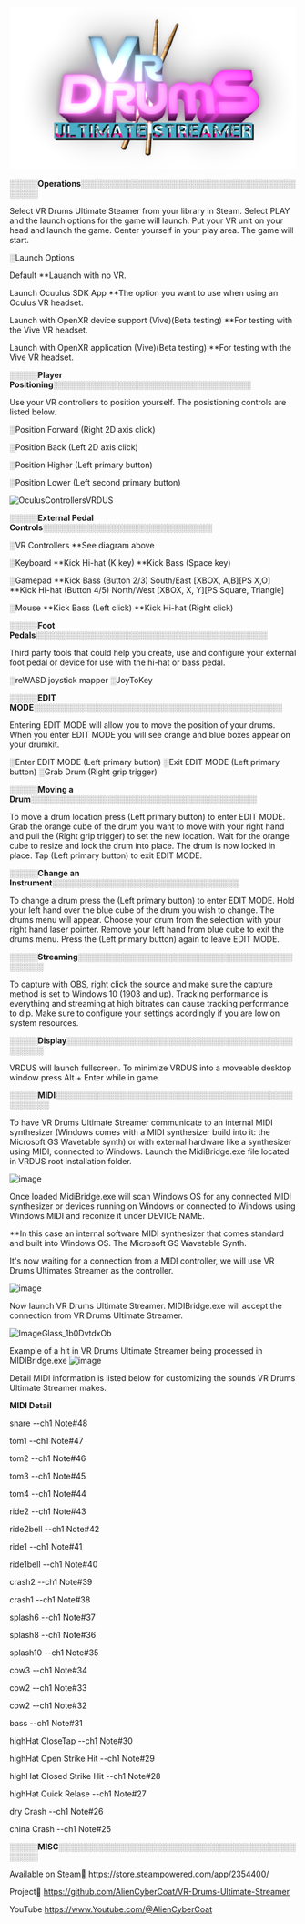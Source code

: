 ![alt text](VRDUS_logo.png)




░░░░░**Operations**░░░░░░░░░░░░░░░░░░░░░░░░░░░░░░░░░░░░░░░░░░░

Select VR Drums Ultimate Steamer from your library in
Steam. Select PLAY and the launch options for the game
will launch. Put your VR unit on your head and launch 
the game. Center yourself in your play area. The game 
will start.

░Launch Options

Default 
**Lauanch with no VR.

Launch Ocuulus SDK App 
**The option you want to use when using an Oculus VR
headset.

Launch with OpenXR device support (Vive)(Beta testing)
**For testing with the Vive VR headset.

Launch with OpenXR application (Vive)(Beta testing)
**For testing with the Vive VR headset.


░░░░░**Player Positioning**░░░░░░░░░░░░░░░░░░░░░░░░░░░░░░░░░░░

Use your VR controllers to position yourself. The 
posistioning controls are listed below.

░Position Forward (Right 2D axis click)

░Position Back (Left 2D axis click)

░Position Higher (Left primary button)

░Position Lower (Left second primary button)

![OculusControllersVRDUS](https://github.com/AlienCyberCoat/VR-Drums-Ultimate-Streamer/assets/77039180/caa48240-5ed6-4f69-b62b-d448809ccc7c)


░░░░░**External Pedal Controls**░░░░░░░░░░░░░░░░░░░░░░░░░░░░░░


░VR Controllers
**See diagram above

░Keyboard
**Kick Hi-hat (K key)
**Kick Bass (Space key)

░Gamepad
**Kick Bass (Button 2/3) South/East [XBOX, A,B][PS X,O]
**Kick Hi-hat (Button 4/5) North/West [XBOX, X, Y][PS
Square, Triangle]

░Mouse
**Kick Bass (Left click)
**Kick Hi-hat (Right click)


░░░░░**Foot Pedals**░░░░░░░░░░░░░░░░░░░░░░░░░░░░░░░░░░░░░░░░░

Third party tools that could help you create, use and
configure your external foot pedal or device for use
with the hi-hat or bass pedal.

░reWASD joystick mapper
░JoyToKey


░░░░░**EDIT MODE**░░░░░░░░░░░░░░░░░░░░░░░░░░░░░░░░░░░░░░░░░░░░

Entering EDIT MODE will allow you to move the position
of your drums. When you enter EDIT MODE you will see
orange and blue boxes appear on your drumkit.

░Enter EDIT MODE (Left primary button)
░Exit EDIT MODE (Left primary button)
░Grab Drum (Right grip trigger)


░░░░░**Moving a Drum**░░░░░░░░░░░░░░░░░░░░░░░░░░░░░░░░░░░░░░░░

To move a drum location press (Left primary button) to
enter EDIT MODE. Grab the orange cube of the drum you
want to move with your right hand and pull the (Right
grip trigger) to set the new location. Wait for the
orange cube to resize and lock the drum into place. The
drum is now locked in place. Tap (Left primary button)
to exit EDIT MODE.


░░░░░**Change an Instrument**░░░░░░░░░░░░░░░░░░░░░░░░░░░░░░░░░

To change a drum press the (Left primary button) to enter
EDIT MODE. Hold your left hand over the blue cube of the
drum you wish to change. The drums menu will appear.
Choose your drum from the selection with your right hand
laser pointer. Remove your left hand from blue cube to
exit the drums menu. Press the (Left primary button)
again to leave EDIT MODE.


░░░░░**Streaming**░░░░░░░░░░░░░░░░░░░░░░░░░░░░░░░░░░░░░░░░░░░░

To capture with OBS, right click the source and make
sure the capture method is set to Windows 10 (1903 and
up). Tracking performance is everything and streaming
at high bitrates can cause tracking performance to dip.
Make sure to configure your settings acordingly if you 
are low on system resources.


░░░░░**Display**░░░░░░░░░░░░░░░░░░░░░░░░░░░░░░░░░░░░░░░░░░░░░░

VRDUS will launch fullscreen. To minimize VRDUS into a
moveable desktop window press Alt + Enter while in game.


░░░░░**MIDI**░░░░░░░░░░░░░░░░░░░░░░░░░░░░░░░░░░░░░░░░░░░░░░░░░

To have VR Drums Ultimate Streamer communicate to an internal MIDI synthesizer (Windows comes with a MIDI synthesizer build into it: the Microsoft GS Wavetable synth) or with external hardware like a synthesizer using MIDI, connected to Windows. Launch the MidiBridge.exe file located in VRDUS root installation folder.

![image](https://github.com/AlienCyberCoat/VR-Drums-Ultimate-Streamer/assets/77039180/159b793f-310e-474b-9e2b-6b7eeaf0c688)

Once loaded MidiBridge.exe will scan Windows OS for any connected MIDI synthesizer or devices running on Windows or connected to Windows using Windows MIDI and reconize it under DEVICE NAME.

**In this case an internal software MIDI synthesizer that comes standard and built into Windows OS. The Microsoft GS Wavetable Synth.

It's now waiting for a connection from a MIDI controller, we will use VR Drums Ultimates Streamer as the controller.

![image](https://github.com/AlienCyberCoat/VR-Drums-Ultimate-Streamer/assets/77039180/9d7eee8b-b7f4-418c-82e5-54226ce6b268)

Now launch VR Drums Ultimate Streamer. MIDIBridge.exe will accept the connection from VR Drums Ultimate Streamer.

![ImageGlass_1b0DvtdxOb](https://github.com/AlienCyberCoat/VR-Drums-Ultimate-Streamer/assets/77039180/66564b6c-84a0-4f84-ac20-efe4b554490e)

Example of a hit in VR Drums Ultimate Streamer being processed in MIDIBridge.exe
![image](https://github.com/AlienCyberCoat/VR-Drums-Ultimate-Streamer/assets/77039180/8e7f678e-4cb9-4cd4-bf2a-f5ffe54c28e3)


Detail MIDI information is listed below for customizing the sounds VR Drums Ultimate Streamer makes.

**MIDI Detail**

snare --ch1 Note#48

tom1 --ch1 Note#47

tom2 --ch1 Note#46

tom3 --ch1 Note#45

tom4 --ch1 Note#44

ride2 --ch1 Note#43

ride2bell --ch1 Note#42

ride1 --ch1 Note#41

ride1bell --ch1 Note#40


crash2 --ch1 Note#39

crash1 --ch1 Note#38


splash6 --ch1 Note#37

splash8 --ch1 Note#36

splash10 --ch1 Note#35



cow3 --ch1 Note#34

cow2 --ch1 Note#33

cow2 --ch1 Note#32


bass --ch1 Note#31


highHat CloseTap --ch1 Note#30

highHat Open Strike Hit --ch1 Note#29

highHat Closed Strike Hit --ch1 Note#28

highHat Quick Relase --ch1 Note#27


dry Crash --ch1 Note#26


china Crash --ch1 Note#25


░░░░░**MISC**░░░░░░░░░░░░░░░░░░░░░░░░░░░░░░░░░░░░░░░░░░░░░░░

Available on Steam💾
https://store.steampowered.com/app/2354400/

Project💾
https://github.com/AlienCyberCoat/VR-Drums-Ultimate-Streamer

YouTube
https://www.Youtube.com/@AlienCyberCoat

